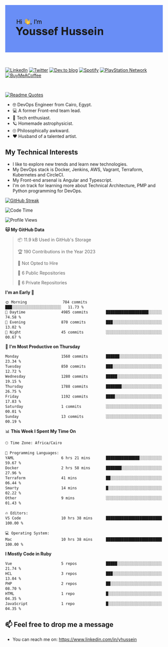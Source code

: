 [![Youssef's GitHub Banner](./assets/youssef-hussein.png)](https://github.com/yorki404)

</br>

[![LinkedIn](https://img.shields.io/badge/linkedin-%230077B5.svg?style=for-the-badge&logo=linkedin&logoColor=white)](https://www.linkedin.com/in/yhussein/)
[![Twitter](https://img.shields.io/badge/yorki404-%231DA1F2.svg?style=for-the-badge&logo=Twitter&logoColor=white)](https://twitter.com/yorki404)
[![Dev.to blog](https://img.shields.io/badge/dev.to-0A0A0A?style=for-the-badge&logo=dev.to&logoColor=white)](https://dev.to/yorki404)
[![Spotify](https://img.shields.io/badge/Spotify-1ED760?style=for-the-badge&logo=spotify&logoColor=white)](https://open.spotify.com/user/yorki404)
[![PlayStation Network](https://img.shields.io/badge/PSN-%230070D1.svg?style=for-the-badge&logo=Playstation&logoColor=white)](https://psnprofiles.com/yorki404)
[![BuyMeACoffee](https://img.shields.io/badge/Buy%20Me%20a%20Coffee-ffdd00?style=for-the-badge&logo=buy-me-a-coffee&logoColor=black)](https://www.buymeacoffee.com/Yorki404)

</br>

[![Readme Quotes](https://quotes-github-readme.vercel.app/api?type=horizontal&theme=dark)](https://github.com/piyushsuthar/github-readme-quotes)


- :nerd_face: DevOps Engineer from Cairo, Egypt.
- :computer: A former Front-end team lead.
- :satellite: Tech enthusiast.
- :ringed_planet: Homemade astrophysicist.
- :roll_eyes: Philosophically awkward.
- :heart: Husband of a talented artist.

## My Technical Interests

- I like to explore new trends and learn new technologies.
- My DevOps stack is Docker, Jenkins, AWS, Vagrant, Terraform, Kubernetes and CircleCI.
- My Front-end arsenal is Angular and Typescript.
- I'm on track for learning more about Technical Architecture, PMP and Python programming for DevOps.

[![GitHub Streak](https://github-readme-streak-stats.herokuapp.com/?user=yorki404&theme=dark)](https://git.io/streak-stats)

<!--START_SECTION:waka-->
![Code Time](http://img.shields.io/badge/Code%20Time-420%20hrs%203%20mins-blue)

![Profile Views](http://img.shields.io/badge/Profile%20Views-7-blue)

**🐱 My GitHub Data** 

> 📦 11.9 kB Used in GitHub's Storage 
 > 
> 🏆 190 Contributions in the Year 2023
 > 
> 🚫 Not Opted to Hire
 > 
> 📜 6 Public Repositories 
 > 
> 🔑 6 Private Repositories 
 > 
**I'm an Early 🐤** 

```text
🌞 Morning                784 commits         ███░░░░░░░░░░░░░░░░░░░░░░   11.73 % 
🌆 Daytime                4985 commits        ███████████████████░░░░░░   74.58 % 
🌃 Evening                870 commits         ███░░░░░░░░░░░░░░░░░░░░░░   13.02 % 
🌙 Night                  45 commits          ░░░░░░░░░░░░░░░░░░░░░░░░░   00.67 % 
```
📅 **I'm Most Productive on Thursday** 

```text
Monday                   1560 commits        ██████░░░░░░░░░░░░░░░░░░░   23.34 % 
Tuesday                  850 commits         ███░░░░░░░░░░░░░░░░░░░░░░   12.72 % 
Wednesday                1280 commits        █████░░░░░░░░░░░░░░░░░░░░   19.15 % 
Thursday                 1788 commits        ███████░░░░░░░░░░░░░░░░░░   26.75 % 
Friday                   1192 commits        ████░░░░░░░░░░░░░░░░░░░░░   17.83 % 
Saturday                 1 commits           ░░░░░░░░░░░░░░░░░░░░░░░░░   00.01 % 
Sunday                   13 commits          ░░░░░░░░░░░░░░░░░░░░░░░░░   00.19 % 
```


📊 **This Week I Spent My Time On** 

```text
🕑︎ Time Zone: Africa/Cairo

💬 Programming Languages: 
YAML                     6 hrs 21 mins       ███████████████░░░░░░░░░░   59.67 % 
Docker                   2 hrs 58 mins       ███████░░░░░░░░░░░░░░░░░░   27.96 % 
Terraform                41 mins             ██░░░░░░░░░░░░░░░░░░░░░░░   06.44 % 
Smarty                   14 mins             █░░░░░░░░░░░░░░░░░░░░░░░░   02.22 % 
Other                    9 mins              ░░░░░░░░░░░░░░░░░░░░░░░░░   01.43 % 

🔥 Editors: 
VS Code                  10 hrs 38 mins      █████████████████████████   100.00 % 

💻 Operating System: 
Mac                      10 hrs 38 mins      █████████████████████████   100.00 % 
```

**I Mostly Code in Ruby** 

```text
Vue                      5 repos             █████░░░░░░░░░░░░░░░░░░░░   21.74 % 
HCL                      3 repos             ███░░░░░░░░░░░░░░░░░░░░░░   13.04 % 
PHP                      2 repos             ██░░░░░░░░░░░░░░░░░░░░░░░   08.70 % 
HTML                     1 repo              █░░░░░░░░░░░░░░░░░░░░░░░░   04.35 % 
JavaScript               1 repo              █░░░░░░░░░░░░░░░░░░░░░░░░   04.35 % 
```




<!--END_SECTION:waka-->

## 📫 Feel free to drop me a message
- You can reach me on: https://www.linkedin.com/in/yhussein
